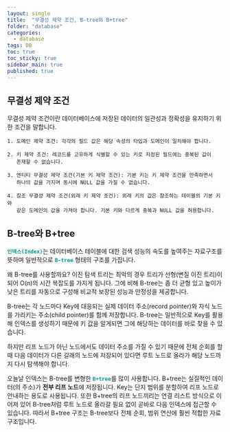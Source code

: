 ```yaml
---
layout: single
title:  "무결성 제약 조건, B-tree와 B+tree"
folder: "database"
categories:
  - database
tags: DB
toc: true
toc_sticky: true
sidebar_main: true
published: true
---
```


## 무결성 제약 조건
무결성 제약 조건이란 데이터베이스에 저장된 데이터의 일관성과 정확성을 유지하기 위한 조건을 말합니다.

	1. 도메인 제약 조건: 각각의 필드 값은 해당 속성의 타입과 도메인이 일치해야 합니다.
    
    2. 키 제약 조건: 레코드를 고유하게 식별할 수 있는 키로 지정된 필드에는 중복된 값이
       존재할 수 없습니다.
    
	3. 엔티티 무결성 제약 조건(기본 키 제약 조건): 기본 키는 키 제약 조건을 만족하면서
       하나의 값을 가지며 동시에 NULL 값을 가질 수 없습니다.
    
	4. 참조 무결성 제약 조건(외래 키 제약 조건): 외래 키의 값은 참조하는 테이블의 기본 키와
       같은 도메인의 값을 가져야 합니다. 기본 키와 다르게 중복과 NULL 값을 허용합니다.

## B-tree와 B+tree
<span style="color: rgb(3, 150, 150); font-weight: bold;">`인덱스(Index)`</span>는 데이터베이스 테이블에 대한 검색 성능의 속도를 높여주는 자료구조를 뜻하며 일반적으로 <span style="color: rgb(3, 150, 150); font-weight: bold;">`B-tree`</span> 형태의 구조를 가집니다.

왜 B-tree를 사용할까요? 이진 탐색 트리는 최악의 경우 트리가 선형(변질 이진 트리)이 되어 O(n)의 시간 복잡도를 가지게 됩니다. 그에 비해 B-tree는 좀 더 균형 있고 높이가 낮은 트리를 자동으로 구성해 비교적 보장된 성능과 안정성을 제공합니다.

B-tree는 각 노드마다 Key에 대응되는 실제 데이터 주소(record pointer)와 자식 노드를 가리키는 주소(child pointer)를 함께 저장합니다. B-tree는 일반적으로 Key를 활용해 인덱스를 생성하기 때문에 키 값을 알게되면 그에 해당하는 데이터를 바로 찾을 수 있습니다.

하지만 리프 노드가 아닌 노드에서도 데이터 주소를 가질 수 있기 때문에 전체 순회를 할 때 다음 데이터가 다른 갈래의 노드에 저장되어 있다면 루트 노드로 올라가 해당 노드까지 다시 탐색해야 합니다.

오늘날 인덱스는 B-tree를 변형한 <span style="color: rgb(3, 150, 150); font-weight: bold;">`B+tree`</span>를 많이 사용합니다. B+tree는 실질적인 데이터(의 주소)가 **전부 리프 노드**에 저장됩니다. Key는 단지 범위를 분할하여 리프 노드로 안내하는 용도로 사용됩니다. 또한 B+tree의 리프 노드끼리는 연결 리스트 방식으로 이어져 있어 B-tree처럼 루트 노드로 올라갈 필요 없이 곧바로 다음 인덱스에 접근할 수 있습니다. 따라서 B+tree 구조는 B-tree보다 전체 순회, 범위 연산에 훨씬 적합한 자료구조입니다.